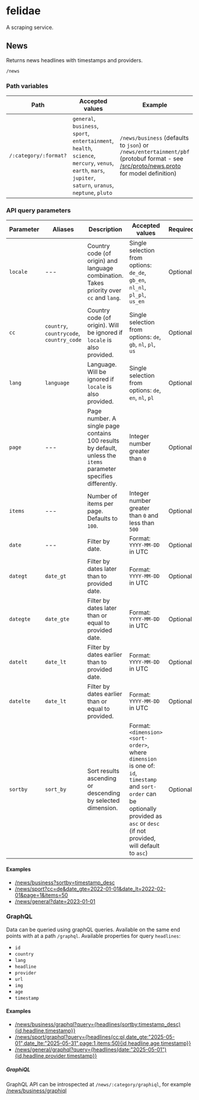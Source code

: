 # felidae

A scraping service.

## News

Returns news headlines with timestamps and providers.

`/news`

### Path variables

| Path | Accepted values | Example |
| --- | --- | --- |
|`/:category/:format?` | `general`, `business`, `sport`, `entertainment`, `health`, `science`, `mercury`, `venus`, `earth`, `mars`, `jupiter`, `saturn`, `uranus`, `neptune`, `pluto` | `/news/business` (defaults to `json`) or `/news/entertainment/pbf` (protobuf format - see [/src/proto/news.proto](/src/proto/news.proto) for model definition) |

### API query parameters

| Parameter | Aliases | Description | Accepted values | Required | Example |
| --- | --- | --- | --- | --- | --- | 
| `locale` | --- | Country code (of origin) and language combination. Takes priority over `cc` and `lang`. | Single selection from options: `de_de`, `gb_en`, `nl_nl`, `pl_pl`, `us_en` | Optional | `&locale=gb_en` |
| `cc` | `country`, `countrycode`, `country_code` | Country code (of origin). Will be ignored if `locale` is also provided. | Single selection from options: `de`, `gb`, `nl`, `pl`, `us` | Optional | `&cc=de` |
| `lang` | `language` | Language. Will be ignored if `locale` is also provided. | Single selection from options:  `de`, `en`, `nl`, `pl` | Optional | `&lang=en` |
| `page` | --- | Page number. A single page contains 100 results by default, unless the `items` parameter specifies differently. | Integer number greater than `0` | Optional | `&page=3` |
| `items` | --- | Number of items per page. Defaults to `100`. | Integer number greater than `0` and less than `500` | Optional | `&items=10` |
| `date` | --- | Filter by date. | Format: `YYYY-MM-DD` in UTC | Optional | `&date=1999-01-01` |
| `dategt` | `date_gt` | Filter by dates later than to provided date. | Format: `YYYY-MM-DD` in UTC | Optional | `&date_gt=1999-01-01` |
| `dategte` | `date_gte` | Filter by dates later than or equal to provided date. | Format: `YYYY-MM-DD` in UTC | Optional | `&date_gte=1999-01-01` |
| `datelt` | `date_lt` | Filter by dates earlier than to provided date. | Format: `YYYY-MM-DD` in UTC | Optional | `&date_lt=1999-01-01` |
| `datelte` | `date_lt` | Filter by dates earlier than or equal to provided. | Format: `YYYY-MM-DD` in UTC | Optional | `&date_lte=1999-01-01` |
| `sortby` | `sort_by` | Sort results ascending or descending by selected dimension. | Format: `<dimension> <sort-order>`, where `dimension` is one of: `id`, `timestamp` and `sort-order` can be optionally provided as `asc` or `desc` (if not provided, will default to `asc`) | Optional | `&sort-by=timestamp` (defaults to `asc`), `&sort-by=timestamp_desc` |

#### Examples

- [/news/business?sortby=timestamp_desc](https://felidae.spookydoodle.com/news/business?sortby=timestamp_desc)
- [/news/sport?cc=de&date_gte=2022-01-01&date_lt=2022-02-01&page=1&items=50](https://felidae.spookydoodle.com/news/sport?cc=de&date_gte=2022-01-01&date_lt=2022-02-01&page=1&items=50)
- [/news/general?date=2023-01-01](https://felidae.spookydoodle.com/news/general?date=2023-01-01)

### GraphQL

Data can be queried using graphQL queries. Available on the same end points with at a path `/graphql`.
Available properties for query `headlines`:
- `id`
- `country`
- `lang`
- `headline`
- `provider`
- `url`
- `img`
- `age`
- `timestamp`

#### Examples

- [/news/business/graphql?query={headlines(sortby:timestamp_desc){id,headline,timestamp}}](https://felidae.spookydoodle.com/news/business/graphql?query={headlines(sortby:timestamp_desc){id,headline,timestamp}})
- [/news/sport/graphql?query={headlines(cc:pl,date_gte:"2025-05-01",date_lte:"2025-05-31",page:1,items:50){id,headline,age,timestamp}}](https://felidae.spookydoodle.com/news/sport/graphql?query={headlines(cc:pl,date_gte:"2025-05-01",date_lte:"2025-05-31",page:1,items:50){id,headline,age,timestamp}})
- [/news/general/graphql?query={headlines(date:"2025-05-01"){id,headline,provider,timestamp}}](https://felidae.spookydoodle.com/news/general/graphql?query={headlines(date:"2025-05-01"){id,headline,provider,timestamp}})

##### GraphiQL

GraphQL API can be introspected at `/news/:category/graphiql`, for example [/news/business/graphiql](https://felidae.spookydoodle.com/news/business/graphiql)